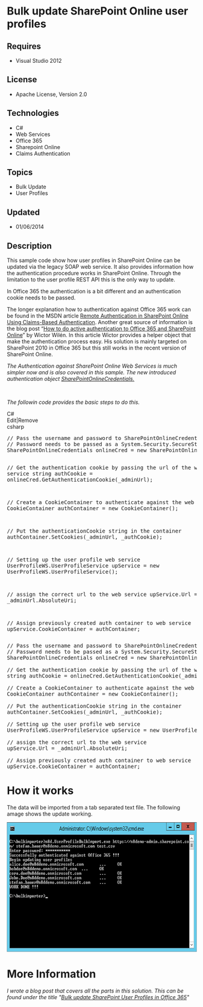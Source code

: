 # Bulk update SharePoint Online user profiles
## Requires
- Visual Studio 2012
## License
- Apache License, Version 2.0
## Technologies
- C#
- Web Services
- Office 365
- Sharepoint Online
- Claims Authentication
## Topics
- Bulk Update
- User Profiles
## Updated
- 01/06/2014
## Description

<p>This sample code show how user profiles in SharePoint Online can be updated via the legacy SOAP web service. It also provides information how the authentication procedure works in SharePoint Online. Through the limitation to the user profile REST API this
 is the only way to update.</p>
<p>In Office 365 the authentication is a bit different and an authentication cookie needs to be passed.</p>
<p>The longer explanation how to authentication against Office 365 work can be found in the MSDN article
<a href="http://msdn.microsoft.com/en-us/library/hh147177(v=office.14).aspx">Remote Authentication in SharePoint Online Using Claims-Based Authentication</a>. Another great source of information is the blog post &ldquo;<a href="http://www.wictorwilen.se/post/How-to-do-active-authentication-to-Office-365-and-SharePoint-Online.aspx">How
 to do active authentication to Office 365 and SharePoint Online</a>&rdquo; by Wictor Wil&eacute;n. In this article Wictor provides a helper object that make the authentication process easy. His solution is mainly targeted on SharePoint 2010 in Office 365 but
 this still works in the recent version of SharePoint Online.</p>
<p><em>The Authentication against SharePoint Online Web Services is much simpler now and is also covered in this sample. The new introduced authentication object
<a href="http://msdn.microsoft.com/en-us/library/microsoft.sharepoint.client.sharepointonlinecredentials.aspx">
SharePointOnlineCredentials.</a>&nbsp;</em></p>
<p>&nbsp;</p>
<p><em>The followin code provides the basic steps to do this.</em></p>
<div class="scriptcode">
<div class="pluginEditHolder" pluginCommand="mceScriptCode">
<div class="title"><span>C#</span></div>
<div class="pluginLinkHolder"><span class="pluginEditHolderLink">Edit</span>|<span class="pluginRemoveHolderLink">Remove</span></div>
<span class="hidden">csharp</span>
<pre class="hidden">// Pass the username and password to SharePointOnlineCredentials constructor
// Password needs to be passed as a System.Security.SecureString
SharePointOnlineCredentials onlineCred = new SharePointOnlineCredentials(_username, mySecurePassword);

// Get the authentication cookie by passing the url of the web service
string authCookie = onlineCred.GetAuthenticationCookie(_adminUrl);

// Create a CookieContainer to authenticate against the web service
CookieContainer authContainer = new CookieContainer();

// Put the authenticationCookie string in the container
authContainer.SetCookies(_adminUrl, _authCookie);

// Setting up the user profile web service
UserProfileWS.UserProfileService upService = new UserProfileWS.UserProfileService();

// assign the correct url to the web service
upService.Url = _adminUrl.AbsoluteUri;

// Assign previously created auth container to web service
upService.CookieContainer = authContainer;
</pre>
<div class="preview">
<pre class="csharp"><span class="cs__com">//&nbsp;Pass&nbsp;the&nbsp;username&nbsp;and&nbsp;password&nbsp;to&nbsp;SharePointOnlineCredentials&nbsp;constructor</span>&nbsp;
<span class="cs__com">//&nbsp;Password&nbsp;needs&nbsp;to&nbsp;be&nbsp;passed&nbsp;as&nbsp;a&nbsp;System.Security.SecureString</span>&nbsp;
SharePointOnlineCredentials&nbsp;onlineCred&nbsp;=&nbsp;<span class="cs__keyword">new</span>&nbsp;SharePointOnlineCredentials(_username,&nbsp;mySecurePassword);&nbsp;
&nbsp;
<span class="cs__com">//&nbsp;Get&nbsp;the&nbsp;authentication&nbsp;cookie&nbsp;by&nbsp;passing&nbsp;the&nbsp;url&nbsp;of&nbsp;the&nbsp;web&nbsp;service</span>&nbsp;
<span class="cs__keyword">string</span>&nbsp;authCookie&nbsp;=&nbsp;onlineCred.GetAuthenticationCookie(_adminUrl);&nbsp;
&nbsp;
<span class="cs__com">//&nbsp;Create&nbsp;a&nbsp;CookieContainer&nbsp;to&nbsp;authenticate&nbsp;against&nbsp;the&nbsp;web&nbsp;service</span>&nbsp;
CookieContainer&nbsp;authContainer&nbsp;=&nbsp;<span class="cs__keyword">new</span>&nbsp;CookieContainer();&nbsp;
&nbsp;
<span class="cs__com">//&nbsp;Put&nbsp;the&nbsp;authenticationCookie&nbsp;string&nbsp;in&nbsp;the&nbsp;container</span>&nbsp;
authContainer.SetCookies(_adminUrl,&nbsp;_authCookie);&nbsp;
&nbsp;
<span class="cs__com">//&nbsp;Setting&nbsp;up&nbsp;the&nbsp;user&nbsp;profile&nbsp;web&nbsp;service</span>&nbsp;
UserProfileWS.UserProfileService&nbsp;upService&nbsp;=&nbsp;<span class="cs__keyword">new</span>&nbsp;UserProfileWS.UserProfileService();&nbsp;
&nbsp;
<span class="cs__com">//&nbsp;assign&nbsp;the&nbsp;correct&nbsp;url&nbsp;to&nbsp;the&nbsp;web&nbsp;service</span>&nbsp;
upService.Url&nbsp;=&nbsp;_adminUrl.AbsoluteUri;&nbsp;
&nbsp;
<span class="cs__com">//&nbsp;Assign&nbsp;previously&nbsp;created&nbsp;auth&nbsp;container&nbsp;to&nbsp;web&nbsp;service</span>&nbsp;
upService.CookieContainer&nbsp;=&nbsp;authContainer;&nbsp;</pre>
</div>
</div>
</div>
<ul>
</ul>
<h1>How it works</h1>
<p>The data will be imported from a tab separated text file. The following amage shows the update working.</p>
<p><img id="106529" src="106529-command-line-import.jpg" alt="" width="676" height="343"></p>
<h1>More Information</h1>
<p><em>I wrote a blog post that covers all the parts in this solution. This can be found under the title &quot;<a href="http://www.n8d.at/blog/bulk-update-sharepoint-user-profiles-in-office-365/">Bulk update SharePoint User Profiles in Office 365</a>&quot;&nbsp;</em></p>
